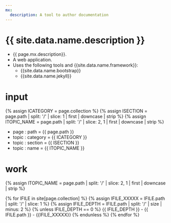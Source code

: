 ```yaml
---
mx:
  description: A tool to author documentation
---
```




# {{ site.data.name.description }}
- {{ page.mx.description}}.
- A web application.
- Uses the following tools and {{site.data.name.framework}}:
  - {{site.data.name.bootstrap}}
  - {{site.data.name.jekyll}}

# input
{% assign lCATEGORY    = page.collection %}
{% assign lSECTION     = page.path | split: '/' | slice: 1    | first | downcase | strip %}
{% assign lTOPIC_NAME  = page.path | split: '/' | slice: 2, 1 | first | downcase | strip %}
- page : path      = {{ page.path   }}
- topic : category = {{ lCATEGORY   }}
- topic : section  = {{ lSECTION   }}
- topic : name     = {{ lTOPIC_NAME }}

# work
<!-- define var -->
{% assign lTOPIC_NAME    = page.path | split: '/' | slice: 2, 1 | first | downcase | strip %}

{% for lFILE in site[page.collection] %}
  {% assign lFILE_XXXXX  = lFILE.path | split: '/' | slice: 1   %}
  {% assign lFILE_DEPTH  = lFILE.path | split: '/' | size | minus: 2 %}
  {% unless lFILE_DEPTH == 0 %}
    {{ lFILE_DEPTH }} - {{ lFILE.path }} - {{lFILE_XXXXX}}
  {% endunless %}
{% endfor %}
